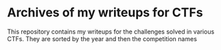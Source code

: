 # Archives of my writeups for CTFs

This repository contains my writeups for the challenges solved in various CTFs. They are sorted by the year and then the competition names
